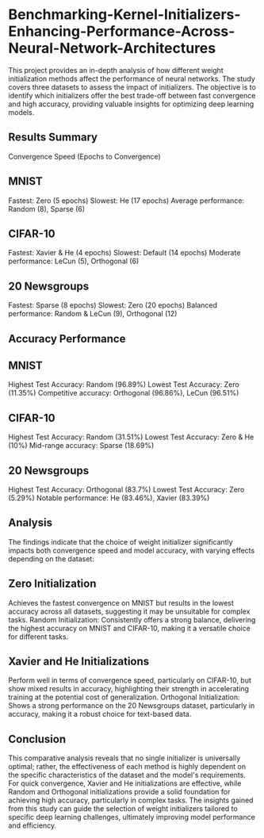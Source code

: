 # Benchmarking-Kernel-Initializers-Enhancing-Performance-Across-Neural-Network-Architectures
This project provides an in-depth analysis of how different weight initialization methods affect the performance of neural networks. The study covers three datasets to assess the impact of initializers. The objective is to identify which initializers offer the best trade-off between fast convergence and high accuracy, providing valuable insights for optimizing deep learning models.
## Results Summary
Convergence Speed (Epochs to Convergence)
## MNIST
Fastest: Zero (5 epochs)
Slowest: He (17 epochs)
Average performance: Random (8), Sparse (6)
## CIFAR-10
Fastest: Xavier & He (4 epochs)
Slowest: Default (14 epochs)
Moderate performance: LeCun (5), Orthogonal (6)
## 20 Newsgroups
Fastest: Sparse (8 epochs)
Slowest: Zero (20 epochs)
Balanced performance: Random & LeCun (9), Orthogonal (12)
## Accuracy Performance
## MNIST
Highest Test Accuracy: Random (96.89%)
Lowest Test Accuracy: Zero (11.35%)
Competitive accuracy: Orthogonal (96.86%), LeCun (96.51%)
## CIFAR-10
Highest Test Accuracy: Random (31.51%)
Lowest Test Accuracy: Zero & He (10%)
Mid-range accuracy: Sparse (18.69%)
## 20 Newsgroups
Highest Test Accuracy: Orthogonal (83.7%)
Lowest Test Accuracy: Zero (5.29%)
Notable performance: He (83.46%), Xavier (83.39%)
## Analysis
The findings indicate that the choice of weight initializer significantly impacts both convergence speed and model accuracy, with varying effects depending on the dataset:
## Zero Initialization
Achieves the fastest convergence on MNIST but results in the lowest accuracy across all datasets, suggesting it may be unsuitable for complex tasks.
Random Initialization: Consistently offers a strong balance, delivering the highest accuracy on MNIST and CIFAR-10, making it a versatile choice for different tasks.
## Xavier and He Initializations
Perform well in terms of convergence speed, particularly on CIFAR-10, but show mixed results in accuracy, highlighting their strength in accelerating training at the potential cost of generalization.
Orthogonal Initialization: Shows a strong performance on the 20 Newsgroups dataset, particularly in accuracy, making it a robust choice for text-based data.
## Conclusion
This comparative analysis reveals that no single initializer is universally optimal; rather, the effectiveness of each method is highly dependent on the specific characteristics of the dataset and the model's requirements. For quick convergence, Xavier and He initializations are effective, while Random and Orthogonal initializations provide a solid foundation for achieving high accuracy, particularly in complex tasks. The insights gained from this study can guide the selection of weight initializers tailored to specific deep learning challenges, ultimately improving model performance and efficiency.
